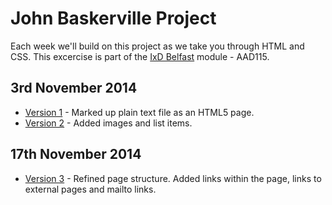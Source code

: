 John Baskerville Project
========================

Each week we'll build on this project as we take you through HTML and CSS. This excercise is part of the [IxD Belfast](http://ixdbelfast.org) module - AAD115.

3rd November 2014
-----------------
+ [Version 1](https://timpotter.github.io/john-baskerville/version-1.html) - Marked up plain text file as an HTML5 page.
+ [Version 2](https://timpotter.github.io/john-baskerville/version-2.html) - Added images and list items.

17th November 2014
------------------
+ [Version 3](https://timpotter.github.io/john-baskerville/version-3.html) - Refined page structure. Added links within the page, links to external pages and mailto links.
